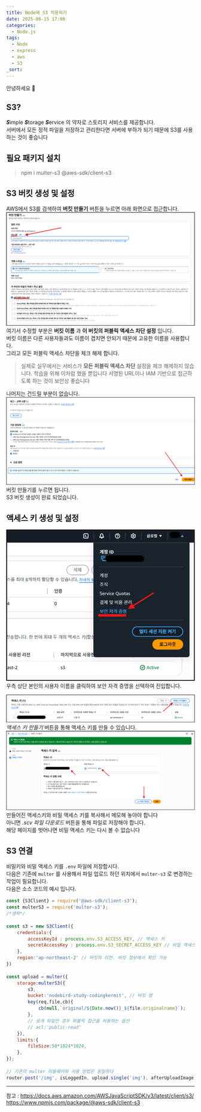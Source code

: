 ```yaml
---
title: Node에 S3 적용하기
date: 2025-06-15 17:08
categories:
  - Node.js
tags:
  - Node
  - express
  - aws
  - S3
_sort:
---
```

안녕하세요 🐸  

## S3?
***S***imple ***S***torage ***S***ervice 의 약자로 스토리지 서비스를 제공합니다.  
서버에서 모든 정적 파일을 저장하고 관리한다면 서버에 부하가 되기 때문에 S3를 사용하는 것이 좋습니다

## 필요 패키지 설치

> npm i multer-s3 @aws-sdk/client-s3

## S3 버킷 생성 및 설정
AWS에서 S3를 검색하여 **버킷 만들기** 버튼을 누르면 아래 화면으로 접근합니다.  
![](assets/img/Pasted%20image%2020250615173028.png)
<br>
여기서 수정할 부분은 **버킷 이름** 과 **이 버킷의 퍼블릭 액세스 차단 설정** 입니다.  
버킷 이름은 다른 사용자들과도 이름이 겹치면 안되기 때문에 고유한 이름을 사용합니다.  
그리고 모든 퍼블릭 액세스 차단을 체크 해제 합니다.  

> 실제로 실무에서는 서비스가 **모든 퍼블릭 액세스 차단** 설정을 체크 해제하지 않습니다.
> 학습을 위해 이처럼 했을 뿐입니다
> 서명된 URL이나 IAM 기반으로 접근하도록 하는 것이 보안상 좋습니다 

나머지는 건드릴 부분이 없습니다.  
![](/assets/img/screenshot/Pasted%20image%2020250615174030.png)  
버킷 만들기를 누르면 됩니다.  
S3 버킷 생성이 완료 되었습니다.

## 액세스 키 생성 및 설정
![](/assets/img/screenshot/Pasted%20image%2020250615173921.png)  
우측 상단 본인의 사용자 이름을 클릭하여 보안 자격 증명을 선택하여 진입합니다.

![](/assets/img/screenshot/Pasted%20image%2020250706173248.png)  
*액세스 키 만들기* 버튼을 통해 액세스 키를 만들 수 있습니다.  
![](/assets/img/screenshot/Pasted%20image%2020250706173516.png)  
만들어진 액세스키와 비밀 액세스 키를 복사해서 메모해 놓아야 합니다  
아니면 *.scv 파일 다운로드* 버튼을 통해 파일로 저장해야 합니다.  
해당 페이지를 벗어나면 비밀 액세스 키는 다시 볼 수 없습니다  

## S3 연결
비밀키와 비밀 액세스 키를 `.env` 파일에 저장합시다.  
다음은 기존에 `multer` 를 사용해서 파일 업로드 하던 위치에서 `multer-s3` 로 변경하는 작업이 필요합니다.  
다음은 소스 코드의 예시 입니다.  

```javascript
const {S3Client} = require('@aws-sdk/client-s3');
const multerS3 = require('multer-s3');
/*생략*/

const s3 = new S3Client({
    credentials:{
        accessKeyId : process.env.S3_ACCESS_KEY, // 액세스 키
        secretAccessKey : process.env.S3_SECRET_ACCESS_KEY // 비밀 액세스 키
    },
    region:'ap-northeast-2' // 버킷의 리전. 버킷 정보에서 확인 가능
})

const upload = multer({
    storage:multerS3({
        s3,
        bucket:'nodebird-study-codingkermit', // 버킷 명
        key(req,file,cb){
            cb(null,`original/${Date.now()}_${file.originalname}`);
        },
        // 공개 파일인 경우 퍼블릭 접근을 허용하는 옵션
        // acl:'public-read' 
    }),
    limits:{
        fileSize:50*1024*1024,
    },
});

// 기존의 multer 미들웨어와 사용 방법은 동일하다
router.post('/img', isLoggedIn, upload.single('img'), afterUploadImage);


```


---
참고 :  <https://docs.aws.amazon.com/AWSJavaScriptSDK/v3/latest/client/s3/>
<https://www.npmjs.com/package/@aws-sdk/client-s3>
